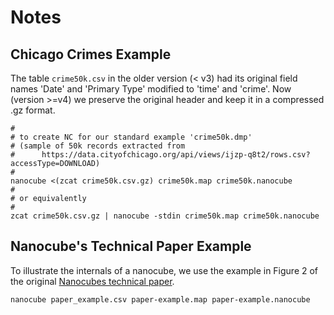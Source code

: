# Notes

## Chicago Crimes Example

The table `crime50k.csv` in the older version (< v3) had its original field names
'Date' and 'Primary Type' modified to 'time' and 'crime'. Now (version >=v4) we
preserve the original header and keep it in a compressed .gz format.

```shell
#
# to create NC for our standard example 'crime50k.dmp'
# (sample of 50k records extracted from
#      https://data.cityofchicago.org/api/views/ijzp-q8t2/rows.csv?accessType=DOWNLOAD)
#
nanocube <(zcat crime50k.csv.gz) crime50k.map crime50k.nanocube
#
# or equivalently
#
zcat crime50k.csv.gz | nanocube -stdin crime50k.map crime50k.nanocube
```

## Nanocube's Technical Paper Example

To illustrate the internals of a nanocube, we use the example in Figure 2 of the
original [Nanocubes technical paper](http://nanocubes.net/assets/pdf/nanocubes_paper.pdf).

```shell
nanocube paper_example.csv paper-example.map paper-example.nanocube
```






